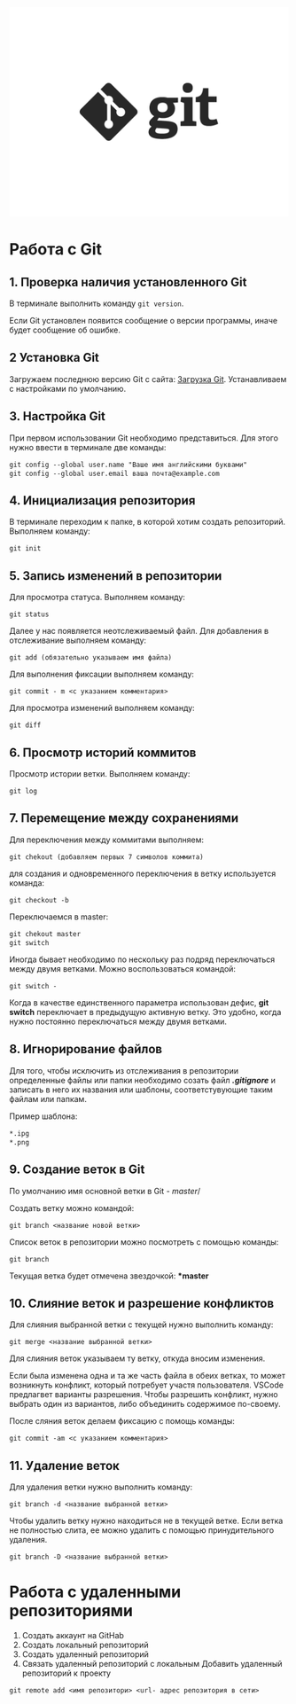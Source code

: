 ![git](https://github.com/Inga-1985/GitHub/blob/4aadaf2438246a22c7479ed51b74e77e18cae48e/Git.jpg)
# Работа с Git
## 1. Проверка наличия установленного Git
В терминале выполнить команду `git version`. 

Если Git установлен появится сообщение о версии программы, иначе будет сообщение об ошибке.
## 2 Установка Git
Загружаем последнюю версию Git с сайта: [Загрузка Git](https://git-scm.com/downloads).
Устанавливаем с настройками по умолчанию.
 ## 3. Настройка Git
 При первом использовании Git необходимо представиться. Для этого нужно ввести в терминале две команды:
 ```
 git config --global user.name "Ваше имя английскими буквами"
 git config --global user.email ваша почта@example.com
 ```
## 4. Инициализация репозитория
В терминале переходим к папке, в которой хотим создать репозиторий. Выполняем команду:
```
git init
```
## 5. Запись изменений в репозитории
Для просмотра статуса. Выполняем команду:
```
git status
```
Далее у нас появляется неотслеживаемый файл. Для добавления в отслеживание выполняем команду:
```
git add (обязательно указываем имя файла)
```
Для выполнения фиксации выполняем команду:
```
git commit - m <с указанием комментария>
```
Для просмотра изменений выполняем команду:

```
git diff
```
## 6. Просмотр историй коммитов
Просмотр истории ветки. Выполняем команду:
```
git log
```
## 7. Перемещение между сохранениями
Для переключения между коммитами выполняем:
```
git chekout (добавляем первых 7 символов коммита)
```
для создания и одновременного переключения в ветку используется команда:

```
git checkout -b
```

Переключаемся в master:
```
git chekout master
git switch
```
Иногда бывает необходимо по нескольку раз подряд переключаться между двумя ветками. Можно воспользоваться командой:

```
git switch -
```
Когда в качестве единственного параметра использован дефис, **git switch** переключает в предыдущую активную ветку. Это  удобно, когда нужно постоянно переключаться между двумя ветками.

## 8. Игнорирование файлов
Для того, чтобы исключить из отслеживания в репозитории определенные файлы или папки необходимо созать файл ***.gitignore*** и записать в него их названия или шаблоны, соответстувующие таким файлам или папкам. 

Пример шаблона:

```
*.ipg
*.png
```

## 9. Создание веток в Git
По умолчанию имя основной ветки в Git - *master*/

Создать ветку можно командой:

```
git branch <название новой ветки>
```
Список веток в репозитории можно посмотреть с помощью команды:
```
git branch
```
Текущая ветка будет отмечена звездочкой: **\*master**

## 10. Слияние веток и разрешение конфликтов
Для слияния выбранной ветки с текущей нужно выполнить команду:

```
git merge <название выбранной ветки>
```
Для слияния веток указываем ту ветку, откуда вносим изменения.

Если была изменена одна и та же часть файла в обеих ветках, то может возникнуть конфликт, который потребует участя пользователя.
VSCode предлагвет варианты разрешения.
Чтобы разрешить конфликт, нужно выбрать один из вариантов, либо объединить содержимое по-своему. 

После сляния веток делаем фиксацию с помощь команды:

```
git commit -am <с указанием комментария>
```

## 11. Удаление веток
Для удаления ветки нужно выполнить команду:

```
git branch -d <название выбранной ветки>
```
Чтобы удалить ветку нужно находиться не в текущей ветке. Если ветка не полностью слита, ее можно удалить с помощью принудительного удаления. 

```
git branch -D <название выбранной ветки>
```
# Работа с удаленными репозиториями

1. Создать аккаунт на GitHab
2. Создать локальный репозиторий
3. Создать удаленный репозиторий
4. Связать удаленный репозиторий с локальным
Добавить удаленный репозиторий к проекту
```
git remote add <имя репозитори> <url- адрес репозитория в сети>
